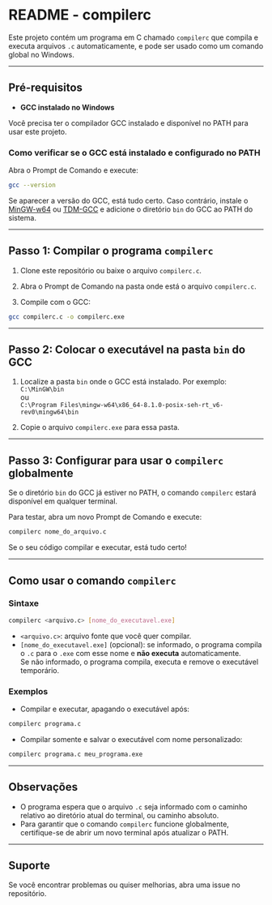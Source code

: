 # README - compilerc

Este projeto contém um programa em C chamado `compilerc` que compila e executa arquivos `.c` automaticamente, e pode ser usado como um comando global no Windows.

---

## Pré-requisitos

- **GCC instalado no Windows**

Você precisa ter o compilador GCC instalado e disponível no PATH para usar este projeto.

### Como verificar se o GCC está instalado e configurado no PATH

Abra o Prompt de Comando e execute:

```bash
gcc --version
```

Se aparecer a versão do GCC, está tudo certo. Caso contrário, instale o [MinGW-w64](https://www.mingw-w64.org/) ou [TDM-GCC](https://jmeubank.github.io/tdm-gcc/) e adicione o diretório `bin` do GCC ao PATH do sistema.

---

## Passo 1: Compilar o programa `compilerc`

1. Clone este repositório ou baixe o arquivo `compilerc.c`.

2. Abra o Prompt de Comando na pasta onde está o arquivo `compilerc.c`.

3. Compile com o GCC:

```bash
gcc compilerc.c -o compilerc.exe
```

---

## Passo 2: Colocar o executável na pasta `bin` do GCC

1. Localize a pasta `bin` onde o GCC está instalado. Por exemplo:  
`C:\MinGW\bin`  
ou  
`C:\Program Files\mingw-w64\x86_64-8.1.0-posix-seh-rt_v6-rev0\mingw64\bin`

2. Copie o arquivo `compilerc.exe` para essa pasta.

---

## Passo 3: Configurar para usar o `compilerc` globalmente

Se o diretório `bin` do GCC já estiver no PATH, o comando `compilerc` estará disponível em qualquer terminal.

Para testar, abra um novo Prompt de Comando e execute:

```bash
compilerc nome_do_arquivo.c
```

Se o seu código compilar e executar, está tudo certo!

---

## Como usar o comando `compilerc`

### Sintaxe

```bash
compilerc <arquivo.c> [nome_do_executavel.exe]
```

- `<arquivo.c>`: arquivo fonte que você quer compilar.
- `[nome_do_executavel.exe]` (opcional): se informado, o programa compila o `.c` para o `.exe` com esse nome e **não executa** automaticamente.  
Se não informado, o programa compila, executa e remove o executável temporário.

### Exemplos

- Compilar e executar, apagando o executável após:

```bash
compilerc programa.c
```

- Compilar somente e salvar o executável com nome personalizado:

```bash
compilerc programa.c meu_programa.exe
```

---

## Observações

- O programa espera que o arquivo `.c` seja informado com o caminho relativo ao diretório atual do terminal, ou caminho absoluto.
- Para garantir que o comando `compilerc` funcione globalmente, certifique-se de abrir um novo terminal após atualizar o PATH.

---

## Suporte

Se você encontrar problemas ou quiser melhorias, abra uma issue no repositório.
